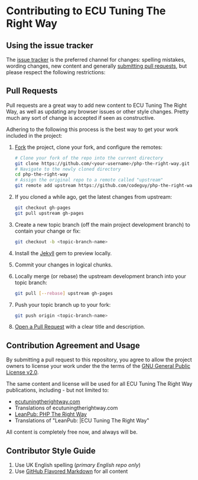 # Contributing to ECU Tuning The Right Way

## Using the issue tracker

The [issue tracker](https://github.com/PartFire/ecutuningtherightway/issues) is
the preferred channel for changes: spelling mistakes, wording changes, new 
content and generally [submitting pull requests](#pull-requests), but please 
respect the following restrictions:


<a name="pull-requests"></a>
## Pull Requests

Pull requests are a great way to add new content to ECU Tuning The Right Way, as well 
as updating any browser issues or other style changes. Pretty much any sort of 
change is accepted if seen as constructive.

Adhering to the following this process is the best way to get your work
included in the project:

1. [Fork](http://help.github.com/fork-a-repo/) the project, clone your fork,
   and configure the remotes:

   ```bash
   # Clone your fork of the repo into the current directory
   git clone https://github.com/<your-username>/php-the-right-way.git
   # Navigate to the newly cloned directory
   cd php-the-right-way
   # Assign the original repo to a remote called "upstream"
   git remote add upstream https://github.com/codeguy/php-the-right-way.git
   ```

2. If you cloned a while ago, get the latest changes from upstream:

   ```bash
   git checkout gh-pages
   git pull upstream gh-pages
   ```

3. Create a new topic branch (off the main project development branch) to
   contain your change or fix:

   ```bash
   git checkout -b <topic-branch-name>
   ```

4. Install the [Jekyll](https://github.com/jekyll/jekyll/) gem to preview locally.

5. Commit your changes in logical chunks.

6. Locally merge (or rebase) the upstream development branch into your topic branch:

   ```bash
   git pull [--rebase] upstream gh-pages
   ```

7. Push your topic branch up to your fork:

   ```bash
   git push origin <topic-branch-name>
   ```

8. [Open a Pull Request](https://help.github.com/articles/using-pull-requests/)
    with a clear title and description.


## Contribution Agreement and Usage

By submitting a pull request to this repository, you agree to allow the project 
owners to license your work under the the terms of the [GNU General Public License v2.0](http://choosealicense.com/licenses/gpl-2.0/).

The same content and license will be used for all ECU Tuning The Right Way publications,
including - but not limited to:

* [ecutuningtherightway.com](http://ecutuningtherightway.com)
* Translations of ecutuningtherightway.com
* [LeanPub: PHP The Right Way](https://leanpub.com/ecutuningtherightway/)
* Translations of "LeanPub: |ECU Tuning The Right Way"

All content is completely free now, and always will be.

## Contributor Style Guide

1. Use UK English spelling (*primary English repo only*)
2. Use [GitHub Flavored Markdown](http://github.github.com/github-flavored-markdown/) for all content

